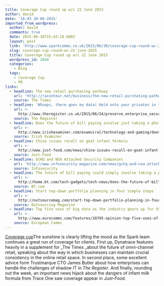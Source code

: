 ```yaml
---
title: Coverage Cup round up w/c 22 June 2015
author: david
date: '16:43 30-06-2015'
imported_from_wordpress:
  author: david
  comments: true
  date: 2015-06-30T15:43:18.000Z
  layout: post
  link: 'http://www.sparkcomms.co.uk/2015/06/30/coverage-cup-round-wc-22-june-2015/'
  slug: coverage-cup-round-wc-22-june-2015
  title: Coverage Cup round up w/c 22 June 2015
  wordpress_id: 2044
  categories:
    - Blog
  tags:
    - Coverage Cup
    - PR
links:
  - headline: The new retail purchasing pathway
    url: 'http://raconteur.net/business/the-new-retail-purchasing-pathway'
    source: The Times
  - headline: 'Whoops, there goes my data! Hold onto your privates in the Dropbox era'
    url: >-
      http://www.theregister.co.uk/2015/06/24/preserve_enterprise_security_age_of_dropbox/?page=2
    source: The Register
  - headline: Does the future of bill paying involve just taking a photo?
    url: >-
      http://www.irishexaminer.com/examviral/technology-and-gaming/does-the-future-of-bill-paying-involve-just-taking-a-photo-338405.html
    source: Irish Examiner
  - headline: China issues recall on goat infant formula
    url: >-
      http://www.just-food.com/news/china-issues-recall-on-goat-infant-formula_id130421.aspx
    source: Just-Food
  - headline: GCHQ and NSA Attacked Security Companies
    url: 'http://www.infosecurity-magazine.com/news/gchq-and-nsa-attacked-security/'
    source: Infosecurity
  - headline: The future of bill paying could simply involve taking a photograph
    url: >-
      http://home.bt.com/tech-gadgets/tech-news/does-the-future-of-bill-paying-involve-just-taking-a-photo-11363988235618
    source: BT.com
  - headline: Start top-down portfolio planning in four simple steps
    url: >-
      http://outsourcemag.com/start-top-down-portfolio-planning-in-four-simple-steps/
    source: Outsourcing Magazine
  - headline: Top five uses of big data as the industry gears up for 5G
    url: >-
      http://www.eurocomms.com/features/10795-opinion-top-five-uses-of-big-data-as-the-industry-gears-up-for-5g
    source: European Comms
---
```

[Coverage cup](Coverage-cup-150x150.jpg)The sunshine is clearly lifting the mood as the Spark team continues a great run of coverage for clients. First up, Dynatrace features heavily in a supplement for _The Times _about the future of omni-channel retail, speaking about the way in which businesses can maintain crucial consistency in the online retail space. In second place, some excellent advice form Trustmarque CTO James Butler about how enterprises can handle the challenges of shadow IT in _The Register_. And finally, rounding out the week, an important news hijack about the dangers of infant milk formula from Trace One saw coverage appear in _Just-Food._
